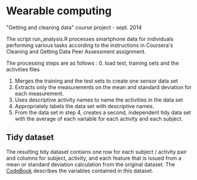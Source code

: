 Wearable computing
==================

"Getting and cleaning data" course project - sept. 2014

The script run_analysis.R processes smartphone data for individuals performing various tasks according to the instructions in Coursera's Cleaning and Getting Data Peer Assessment assignment.

The processing steps are as follows :
 0. load test, training sets and the activities files
 1. Merges the training and the test sets to create one sensor data set
 2. Extracts only the measurements on the mean and standard deviation for each measurement.
 3. Uses descriptive activity names to name the activities in the data set
 4. Appropriately labels the data set with descriptive names.
 5. From the data set in step 4, creates a second, independent tidy data set with the average of each variable for each activity and each subject.

Tidy dataset
------------

The resulting tidy dataset contains one row for each subject / activity pair and columns for subject, activity, and each feature that is issued from a mean or standard deviation calculation from the original dataset.
The [CodeBook](https://github.com/pfml/cleaningData/blob/master/CodeBook.md ) describes the variables contained in this dataset.
